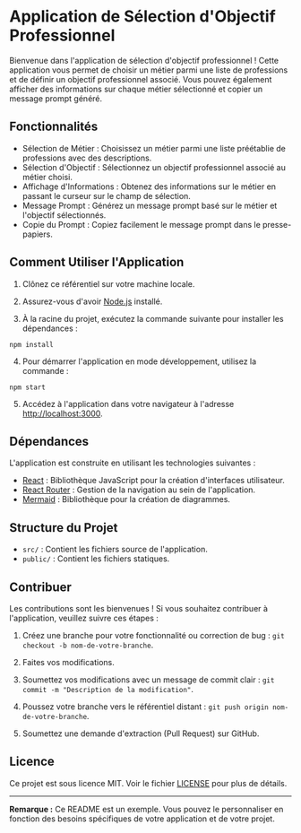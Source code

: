 # Application de Sélection d'Objectif Professionnel

Bienvenue dans l'application de sélection d'objectif professionnel ! Cette application vous permet de choisir un métier parmi une liste de professions et de définir un objectif professionnel associé. Vous pouvez également afficher des informations sur chaque métier sélectionné et copier un message prompt généré.

## Fonctionnalités

- Sélection de Métier : Choisissez un métier parmi une liste préétablie de professions avec des descriptions.
- Sélection d'Objectif : Sélectionnez un objectif professionnel associé au métier choisi.
- Affichage d'Informations : Obtenez des informations sur le métier en passant le curseur sur le champ de sélection.
- Message Prompt : Générez un message prompt basé sur le métier et l'objectif sélectionnés.
- Copie du Prompt : Copiez facilement le message prompt dans le presse-papiers.

## Comment Utiliser l'Application

1. Clônez ce référentiel sur votre machine locale.

2. Assurez-vous d'avoir [Node.js](https://nodejs.org/) installé.

3. À la racine du projet, exécutez la commande suivante pour installer les dépendances :

`npm install`

4. Pour démarrer l'application en mode développement, utilisez la commande :

`npm start`

5. Accédez à l'application dans votre navigateur à l'adresse [http://localhost:3000](http://localhost:3000).

## Dépendances

L'application est construite en utilisant les technologies suivantes :

- [React](https://reactjs.org/) : Bibliothèque JavaScript pour la création d'interfaces utilisateur.
- [React Router](https://reactrouter.com/) : Gestion de la navigation au sein de l'application.
- [Mermaid](https://mermaid-js.github.io/mermaid/) : Bibliothèque pour la création de diagrammes.

## Structure du Projet

- `src/` : Contient les fichiers source de l'application.
- `public/` : Contient les fichiers statiques.

## Contribuer

Les contributions sont les bienvenues ! Si vous souhaitez contribuer à l'application, veuillez suivre ces étapes :

1. Créez une branche pour votre fonctionnalité ou correction de bug : `git checkout -b nom-de-votre-branche`.

2. Faites vos modifications.

3. Soumettez vos modifications avec un message de commit clair : `git commit -m "Description de la modification"`.

4. Poussez votre branche vers le référentiel distant : `git push origin nom-de-votre-branche`.

5. Soumettez une demande d'extraction (Pull Request) sur GitHub.

## Licence

Ce projet est sous licence MIT. Voir le fichier [LICENSE](LICENSE) pour plus de détails.

---

**Remarque :** Ce README est un exemple. Vous pouvez le personnaliser en fonction des besoins spécifiques de votre application et de votre projet.
